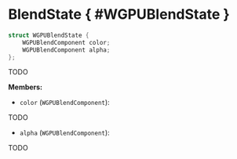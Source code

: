 

# BlendState { #WGPUBlendState }

```C
struct WGPUBlendState {
    WGPUBlendComponent color;
    WGPUBlendComponent alpha;
};
```


TODO


**Members:**


 - `color` (`WGPUBlendComponent`):


TODO


 - `alpha` (`WGPUBlendComponent`):


TODO




